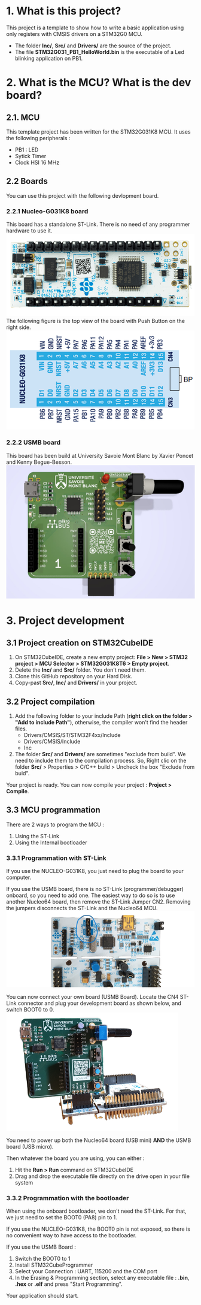 # 1. What is this project?
This project is a template to show how to write a basic application using only registers with CMSIS drivers on a STM32G0 MCU.

* The folder **Inc/**, **Src/** and **Drivers/** are the source of the project. 
* The file **STM32G031_PB1_HelloWorld.bin** is the executable of a Led blinking application on PB1.

# 2. What is the MCU? What is the dev board?
## 2.1. MCU
This template project has been written for the STM32G031K8 MCU. It uses the following peripherals :

* PB1 : LED
* Sytick Timer
* Clock HSI 16 MHz

## 2.2 Boards
You can use this project with the following devlopment board. 

### 2.2.1 Nucleo-G031K8 board
This board has a standalone ST-Link. There is no need of any programmer hardware to use it.
![image Nucleo Board](/Images/NUCLEO-G031K8_top.png)
The following figure is the top view of the board with Push Button on the right side.
![image Nucleo Board](/Images/NUCLEOG031-top-view-schema.png)

### 2.2.2 USMB board
This board has been build at University Savoie Mont Blanc by Xavier Poncet and Kenny Begue-Besson.
![image USMB Board](/Images/usmb_board_top.jpg)
 




# 3. Project development
## 3.1 Project creation on STM32CubeIDE
1. On STM32CubeIDE, create a new empty project: **File > New > STM32 project > MCU Selector > STM32G031K8T6 > Empty project**.
2. Delete the **Inc/** and **Src/** folder. You don't need them.
3. Clone this GitHub repository on your Hard Disk.
4. Copy-past **Src/**, **Inc/** and **Drivers/** in your project.

## 3.2 Project compilation
1. Add the following folder to your include Path (**right click on the folder > "Add to include Path"**), otherwise, the compiler won't find the header files.
	* Drivers/CMSIS/ST/STM32F4xx/Include
	* Drivers/CMSIS/Include
	* Inc
2. The folder **Src/** and **Drivers/** are sometimes "exclude from build". We need to include them to the compilation process. So, Right clic on the folder **Src/** > Properties > C/C++ build > Uncheck the box "Exclude from buid".

Your project is ready. You can now compile your project : **Project > Compile**. 

## 3.3 MCU programmation
There are 2 ways to program the MCU :
1. Using the ST-Link
2. Using the Internal bootloader

### 3.3.1 Programmation with ST-Link
If you use the NUCLEO-G031K8, you just need to plug the board to your computer. 

If you use the USMB board, there is no ST-Link (programmer/debugger) onboard, so you need to add one. The easiest way to do so is to use another Nucleo64 board, then remove the ST-Link Jumper CN2. Removing the jumpers disconnects the ST-Link and the Nucleo64 MCU.
![image USMB Board jumpers](/Images/st-link-jumpers-no-bg.png)

You can now connect your own board (USMB Board). Locate the CN4 ST-Link connector and plug your development board as shown below, and switch BOOT0 to 0. 
![image USMB Board jumpers](/Images/usmb_board_no_bg.png)

You need to power up both the Nucleo64 board (USB mini) **AND** the USMB board (USB micro). 

Then whatever the board you are using, you can either :
1. Hit the **Run > Run** command on STM32CubeIDE
2. Drag and drop the executable file directly on the drive open in your file system

### 3.3.2 Programmation with the bootloader
When using the onboard bootloader, we don't need the ST-Link. For that, we just need to set the BOOT0 (PA8) pin to 1.

If you use the NUCLEO-G031K8, the BOOT0 pin is not exposed, so there is no convenient way to have access to the bootloader.

If you use the USMB Board :
1. Switch the BOOT0 to 1
2. Install STM32CubeProgrammer
3. Select your Connection : UART, 115200 and the COM port
4. In the Erasing & Programming section, select any executable file : **.bin**, **.hex** or **.elf** and press "Start Programming".

Your application should start.
